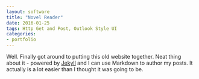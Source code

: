 ```yaml
---
layout: software
title: "Novel Reader"
date: 2016-01-25
tags: Http Get and Post, Outlook Style UI
categories:
- portfolio
---
```


Well. Finally got around to putting this old website together. Neat thing about it - powered by [Jekyll](http://jekyllrb.com) and I can use Markdown to author my posts. It actually is a lot easier than I thought it was going to be.
